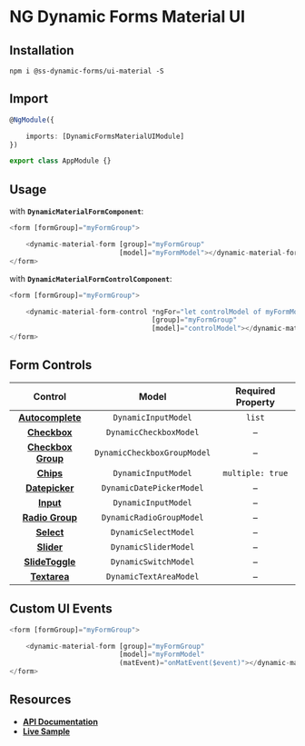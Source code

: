 # NG Dynamic Forms Material UI

## Installation
```
npm i @ss-dynamic-forms/ui-material -S
```

## Import
```ts
@NgModule({

    imports: [DynamicFormsMaterialUIModule]
})

export class AppModule {}
```

## Usage

with **`DynamicMaterialFormComponent`**:
```ts
<form [formGroup]="myFormGroup">

    <dynamic-material-form [group]="myFormGroup"
                           [model]="myFormModel"></dynamic-material-form>
</form>
```

with **`DynamicMaterialFormControlComponent`**:
```ts
<form [formGroup]="myFormGroup">

    <dynamic-material-form-control *ngFor="let controlModel of myFormModel"
                                   [group]="myFormGroup"
                                   [model]="controlModel"></dynamic-material-form-control>
</form>
```

## Form Controls

|                                      Control                                      	|            Model            	| Required Property 	|
|:---------------------------------------------------------------------------------:	|:---------------------------:	|:-----------------:	|
| **[Autocomplete](https://material.angular.io/components/component/autocomplete)** 	| `DynamicInputModel`         	|       `list`      	|
|     **[Checkbox](https://material.angular.io/components/component/checkbox)**     	| `DynamicCheckboxModel`      	|         –         	|
|  **[Checkbox Group](https://material.angular.io/components/component/checkbox)**  	| `DynamicCheckboxGroupModel` 	|         –         	|
|        **[Chips](https://material.angular.io/components/component/chips)**        	| `DynamicInputModel`         	|  `multiple: true` 	|
|   **[Datepicker](https://material.angular.io/components/component/datepicker)**   	| `DynamicDatePickerModel`    	|         –         	|
|        **[Input](https://material.angular.io/components/component/input)**        	| `DynamicInputModel`         	|         –         	|
|     **[Radio Group](https://material.angular.io/components/component/radio)**     	| `DynamicRadioGroupModel`    	|         –         	|
|       **[Select](https://material.angular.io/components/component/select)**       	| `DynamicSelectModel`        	|         –         	|
|       **[Slider](https://material.angular.io/components/component/slider)**       	| `DynamicSliderModel`        	|         –         	|
|  **[SlideToggle](https://material.angular.io/components/component/slide-toggle)** 	| `DynamicSwitchModel`        	|         –         	|
|       **[Textarea](https://material.angular.io/components/component/input)**      	| `DynamicTextAreaModel`      	|         –         	|

## Custom UI Events
```ts
<form [formGroup]="myFormGroup">

    <dynamic-material-form [group]="myFormGroup"
                           [model]="myFormModel"
                           (matEvent)="onMatEvent($event)"></dynamic-material-form>
</form>
```

## Resources

* [**API Documentation**](http://ng2-dynamic-forms.udos86.de/docs/ui-material/)
* [**Live Sample**](http://ng2-dynamic-forms.udos86.de/sample/index.aot.html#material-sample-form)
